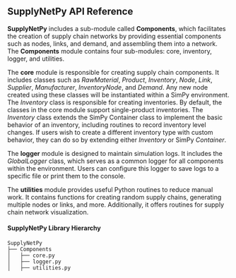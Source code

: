 ## SupplyNetPy API Reference

__SupplyNetPy__ includes a sub-module called __Components__, which facilitates the creation of supply chain networks by providing essential components such as nodes, links, and demand, and assembling them into a network. The __Components__ module contains four sub-modules: core, inventory, logger, and utilities.

The __core__ module is responsible for creating supply chain components. It includes classes such as _RawMaterial_, _Product_, _Inventory_, _Node_, _Link_, _Supplier_, _Manufacturer_, _InventoryNode_, and _Demand_. Any new node created using these classes will be instantiated within a SimPy environment. The _Inventory_ class is responsible for creating inventories. By default, the classes in the core module support single-product inventories. The _Inventory_ class extends the SimPy Container class to implement the basic behavior of an inventory, including routines to record inventory level changes. If users wish to create a different inventory type with custom behavior, they can do so by extending either _Inventory_ or SimPy _Container_.

The __logger__ module is designed to maintain simulation logs. It includes the _GlobalLogger_ class, which serves as a common logger for all components within the environment. Users can configure this logger to save logs to a specific file or print them to the console.

The __utilities__ module provides useful Python routines to reduce manual work. It contains functions for creating random supply chains, generating multiple nodes or links, and more. Additionally, it offers routines for supply chain network visualization.

#### SupplyNetPy Library Hierarchy

    SupplyNetPy
    ├── Components
    │   ├── core.py
    │   ├── logger.py
    │   ├── utilities.py
